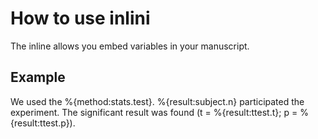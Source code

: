# How to use inlini
The inline allows you embed variables in your manuscript.


## Example
We used the %{method:stats.test}.
%{result:subject.n} participated the experiment.
The significant result was found (t = %{result:ttest.t}; p = %{result:ttest.p}).
